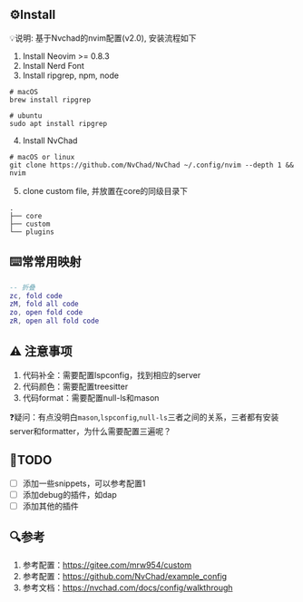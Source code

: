 ## ⚙Install

💡说明: 基于Nvchad的nvim配置(v2.0), 安装流程如下

1. Install Neovim >= 0.8.3
2. Install Nerd Font 
3. Install ripgrep, npm, node

```
# macOS 
brew install ripgrep

# ubuntu
sudo apt install ripgrep
```

4. Install NvChad

```
# macOS or linux
git clone https://github.com/NvChad/NvChad ~/.config/nvim --depth 1 && nvim

```

5. clone custom file, 并放置在core的同级目录下

```
.
├── core
├── custom
└── plugins
```

## ⌨️常常用映射

```lua
-- 折叠
zc, fold code
zM, fold all code
zo, open fold code
zR, open all fold code
```
## ⚠️ 注意事项

1. 代码补全：需要配置lspconfig，找到相应的server
2. 代码颜色：需要配置treesitter
3. 代码format：需要配置null-ls和mason

❓疑问：有点没明白`mason`,`lspconfig`,`null-ls`三者之间的关系，三者都有安装server和formatter，为什么需要配置三遍呢？

## 📒TODO
- [ ] 添加一些snippets，可以参考配置1
- [ ] 添加debug的插件，如dap
- [ ] 添加其他的插件

## 🔍参考
1. 参考配置：https://gitee.com/mrw954/custom
2. 参考配置：https://github.com/NvChad/example_config
3. 参考文档：https://nvchad.com/docs/config/walkthrough
